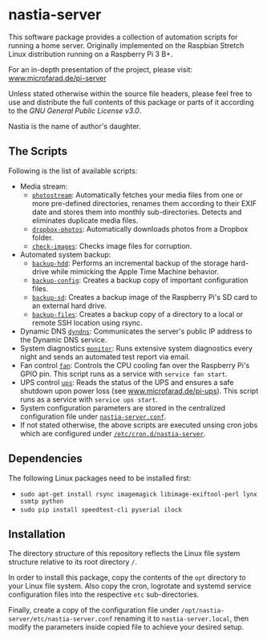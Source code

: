 # nastia-server

This software package provides a collection of automation scripts for running a home server. Originally implemented on the Raspbian Stretch Linux distribution running on a Raspberry Pi 3 B+.

For an in-depth presentation of the project, please visit: www.microfarad.de/pi-server

Unless stated otherwise within the source file headers, please feel free to use and distribute the full contents of this package or parts of it according to the _GNU General Public License v3.0_. 

Nastia is the name of author's daughter.

## The Scripts

Following is the list of available scripts:

* Media stream: 
  * [`photostream`](https://github.com/microfarad-de/nastia-server/blob/master/opt/nastia-server/bin/photostream): 
  Automatically fetches your media files from one or more pre-defined directories, 
  renames them according to their EXIF date and stores them into monthly sub-directories. Detects and eliminates duplicate media files.
  * [`dropbox-photos`](https://github.com/microfarad-de/nastia-server/blob/master/opt/nastia-server/bin/dropbox-photos):
  Automatically downloads photos from a Dropbox folder.
  * [`check-images`](https://github.com/microfarad-de/nastia-server/blob/master/opt/nastia-server/bin/check-images): 
  Checks image files for corruption.
* Automated system backup:
  * [`backup-hdd`](https://github.com/microfarad-de/nastia-server/blob/master/opt/nastia-server/sbin/backup-hdd): 
  Performs an incremental backup of the storage hard-drive while mimicking the Apple Time Machine behavior.
  * [`backup-config`](https://github.com/microfarad-de/nastia-server/blob/master/opt/nastia-server/sbin/backup-config): 
  Creates a backup copy of important configuration files.
  * [`backup-sd`](https://github.com/microfarad-de/nastia-server/blob/master/opt/nastia-server/sbin/backup-sd): 
  Creates a backup image of the Raspberry Pi's SD card to an external hard drive.
  * [`backup-files`](https://github.com/microfarad-de/nastia-server/blob/master/opt/nastia-server/bin/backup-files): 
  Creates a backup copy of a directory to a local or remote SSH location using rsync.
* Dynamic DNS [`dyndns`](https://github.com/microfarad-de/nastia-server/blob/master/opt/nastia-server/bin/dyndns): 
Communicates the server's public IP address to the Dynamic DNS service.
* System diagnostics [`monitor`](https://github.com/microfarad-de/nastia-server/blob/master/opt/nastia-server/bin/monitor): 
Runs extensive system diagnostics every night and sends an automated test report via email.
* Fan control [`fan`](https://github.com/microfarad-de/nastia-server/blob/master/opt/nastia-server/sbin/fan): 
Controls the CPU cooling fan over the Raspberry Pi's GPIO pin. This script runs as a service with `service fan start`.
* UPS control [`ups`](https://github.com/microfarad-de/nastia-server/blob/master/opt/nastia-server/sbin/ups): 
Reads the status of the UPS and ensures a safe shutdown upon power loss (see www.microfarad.de/pi-ups). This script runs as a service with `service ups start`.
* System configuration parameters are stored in the centralized configuration file under 
[`nastia-server.conf`](https://github.com/microfarad-de/nastia-server/blob/master/opt/nastia-server/etc/nastia-server.conf).
* If not stated otherwise, the above scripts are executed unsing cron jobs which are configured under
[`/etc/cron.d/nastia-server`](https://github.com/microfarad-de/nastia-server/blob/master/etc/cron.d/nastia-server).

## Dependencies

The following Linux packages need to be installed first:

* `sudo apt-get install rsync imagemagick libimage-exiftool-perl lynx ssmtp python`
* `sudo pip install speedtest-cli pyserial ilock`

## Installation

The directory structure of this repository reflects the Linux file system structure relative to its root directory `/`.

In order to install this package, copy the contents of the `opt` directory to your Linux file system. Also copy the cron, logrotate and systemd service configuration files into the respective `etc` sub-directories. 

Finally, create a copy of the configuration file under `/opt/nastia-server/etc/nastia-server.conf` renaming it to `nastia-server.local`, then modify the parameters inside copied file to achieve your desired setup.


